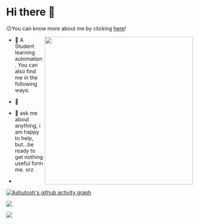 # Hi there 👋
😗You can know more about me by clicking [here](https://theyuhan-lu.github.io/)!

<a href="https://github-readme-stats.vercel.app/api?username=TheYuhan-Lu&show_icons=true&theme=flag-india"><img align="right" width="400" src="https://github-readme-stats.vercel.app/api?username=TheYuhan-Lu&show_icons=true&theme=flag-india" /></a>

- 🌱 A Student learning automation.
     You can also find me in the following ways:
  
- 💼 
- 💬 ask me about anything, i am happy to help, but...be ready to get nothing useful form me. orz
- 


[![Ashutosh's github activity graph](https://activity-graph.herokuapp.com/graph?username=TheYuhan-Lu&bg_color=ffffff&color=4d9c28&line=240c61&point=FF901c&area=true&hide_border=true)](https://github.com/TheYuhan-Lu/github-readme-activity-graph)

![](https://raw.githubusercontent.com/TheYuhan-Lu/TheYuhan-Lu/main/assets/github-contribution-grid-snake.svg)

![](https://gv.halberd.cn/TheYuhan-Lu?theme=stroke-colorful&active=240c61&deactive=ff901c&len=0&speed=40&size=60&space=5&tail=1)
<!--
**TheYuhan-Lu/TheYuhan-Lu** is a ✨ _special_ ✨ repository because its `README.md` (this file) appears on your GitHub profile.

Here are some ideas to get you started:

- 🔭 I’m currently working on ...
- 🌱 I’m currently learning ...
- 👯 I’m looking to collaborate on ...
- 🤔 I’m looking for help with ...
- 💬 Ask me about ...
- 📫 How to reach me: ...
- 😄 Pronouns: ...
- ⚡ Fun fact: ...
-->

